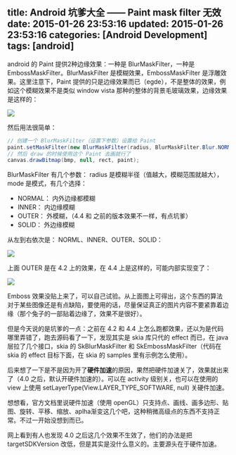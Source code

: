 title: Android 坑爹大全 —— Paint mask filter 无效
date: 2015-01-26 23:53:16
updated: 2015-01-26 23:53:16
categories: [Android Development]
tags: [android]
---

android 的 Paint 提供2种边缘效果：一种是 BlurMaskFilter，一种是 EmbossMaskFilter。BlurMaskFilter 是模糊效果，EmbossMaskFilter 是浮雕效果。这里注意下，Paint 提供的只是边缘效果而已（egde），不是整体的效果，例如这个模糊效果不是类似 window vista 那种的整体的背景毛玻璃效果，边缘效果是这样的：

![](http://7u2hy4.com1.z0.glb.clouddn.com/android/suck-problem-paint-mask-filter/1.jpeg) 

然后用法很简单：

```java
// 创建一个 BlurMaskFilter（设置下参数）设置给 Paint
paint.setMaskFilter(new BlurMaskFilter(radius, BlurMaskFilter.Blur.NORMAL));
// 然后 draw 的时候使用这个 Paint 去画就行了
canvas.drawBitmap(bmp, null, rect, paint);
```

BlurMaskFilter 有几个参数： radius 是模糊半径（值越大，模糊范围就越大），mode 是模式，有几个选择：

* NORMAL： 内外边缘都模糊
* INNER： 内边缘模糊
* OUTER： 外模糊，（4.4 和 之前的版本效果不一样，有点坑爹）
* SOLID： 外边缘模糊

从左到右依次是： NORML、INNER、OUTER、SOLID：

![](http://7u2hy4.com1.z0.glb.clouddn.com/android/suck-problem-paint-mask-filter/2.jpeg)

上面 OUTER 是在 4.2 上的效果，在 4.4 上是这样的，可能内部实现变了：

![](http://7u2hy4.com1.z0.glb.clouddn.com/android/suck-problem-paint-mask-filter/3.jpeg)

Emboss 效果没贴上来了，可以自己试验。从上面图上可得出，这个东西的算法对于某些图像还是有点缺陷，要使用的话，尽量保证真正的图片内容不要紧靠着边缘（那个兔子的一部贴着边缘了，效果不是很好）。


但是今天说的是坑爹的一点：之前在 4.2 和 4.4 上怎么跑都效果，还以为是代码哪里弄错了，跑去源码看了一下，发现其实是 skia 库只代的 effect 而已，在 java 层拉了几个接口，skia 的 SkBlurMaskFilter 和 SkEmbossMaskFilter（代码在 skia 的 effect 目标下面，在 skia 的 samples 里有示例怎么使用）。

后来想了一下是不是因为开了**硬件加速**的原因，果然把硬件加速关了，效果就出来了（4.0 之后，默认开硬件加速的）。可以在 activity 级别关，也可以在使用的 view 上使用 setLayerType(View.LAYER_TYPE_SOFTWARE, null) 关硬件加速。

想想看，官方文档里说硬件加速（使用 openGL）只支持点、画线、画多边形、贴图、旋转、平移、缩放、aplha渐变这几个吧，这种稍微高级点的东西不支持正常。不过一开始没想到而已。

网上看到有人也发现 4.0 之后这几个效果不生效了，他们的办法是把 targetSDKVersion 改低，但是其实是没什么意义的。主要源头在于硬件加速。


